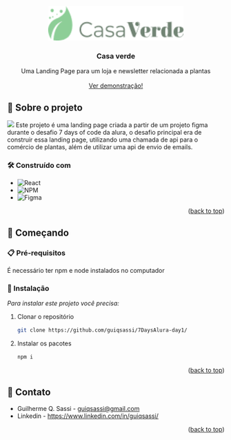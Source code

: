 <!-- Improved compatibility of back to top link: See: https://github.com/othneildrew/Best-README-Template/pull/73 -->
<a id="readme-top"></a>


<!-- PROJECT LOGO -->
<br />
<div align="center">

  <img src="/src/images/logo.png" height="80"/>
  <h3 align="center">Casa verde</h3>

  <p align="center">
    Uma Landing Page para um loja e newsletter relacionada a plantas
    <br />
    <br />
    <a href="https://7-days-alura-day1.vercel.app/">Ver demonstração!</a>
  </p>
</div>


<!-- ABOUT THE PROJECT -->
## 📌 Sobre o projeto
<img src="https://media.discordapp.net/attachments/857222932363608067/1258203736740986920/image.png?ex=6687310b&is=6685df8b&hm=d033329fc060ba0a43a58110ac4ed8d4a61ca2acb6fc3abb20e2c07703f4f438&=&format=webp&quality=lossless&width=550&height=278"/>
Este projeto é uma landing page criada a partir de um projeto figma durante o desafio 7 days of code da alura, o desafio principal era de construir essa landing page, utilizando uma chamada de api para o comércio de plantas, além de utilizar uma api de envio de emails.

### 🛠️ Construído com

* ![React](https://img.shields.io/badge/react-%2320232a.svg?style=for-the-badge&logo=react&logoColor=%2361DAFB)
* ![NPM](https://img.shields.io/badge/NPM-%23CB3837.svg?style=for-the-badge&logo=npm&logoColor=white)
* ![Figma](https://img.shields.io/badge/figma-%23F24E1E.svg?style=for-the-badge&logo=figma&logoColor=white)

<p align="right">(<a href="#readme-top">back to top</a>)</p>



<!-- GETTING STARTED -->
## 🚀 Começando

### 📋 Pré-requisitos

  É necessário ter npm e node instalados no computador

### 🔧 Instalação

_Para instalar este projeto você precisa:_

1. Clonar o repositório
   ```sh
   git clone https://github.com/guiqsassi/7DaysAlura-day1/
   ```
2. Instalar os pacotes
   ```sh
   npm i 
   ```

<p align="right">(<a href="#readme-top">back to top</a>)</p>




<!-- CONTACT -->
## 💬 Contato

* Guilherme Q. Sassi - guiqsassi@gmail.com
* Linkedin - https://www.linkedin.com/in/guiqsassi/

<p align="right">(<a href="#readme-top">back to top</a>)</p>



